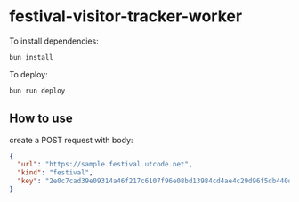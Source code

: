 # festival-visitor-tracker-worker

To install dependencies:

```bash
bun install
```

To deploy:

```bash
bun run deploy
```

## How to use

create a POST request with body:

```json
{
  "url": "https://sample.festival.utcode.net",
  "kind": "festival",
  "key": "2e0c7cad39e09314a46f217c6107f96e08bd13984cd4ae4c29d96f5db440dba8"
}
```
